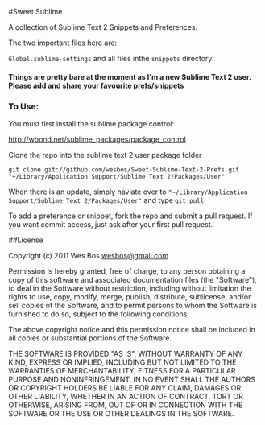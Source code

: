 #Sweet Sublime

A collection of Sublime Text 2 Snippets and Preferences. 

The two important files here are:

`Global.sublime-settings` and all files inthe `snippets` directory. 

#### Things are pretty bare at the moment as I'm a new Sublime Text 2 user. Please add and share your favourite prefs/snippets

### To Use:

You must first install the sublime package control:

http://wbond.net/sublime_packages/package_control

Clone the repo into the sublime text 2 user package folder

`git clone git://github.com/wesbos/Sweet-Sublime-Text-2-Prefs.git "~/Library/Application Support/Sublime Text 2/Packages/User"`

When there is an update, simply naviate over to `"~/Library/Application Support/Sublime Text 2/Packages/User"` and type `git pull`

To add a preference or snippet, fork the repo and submit a pull request. If you want commit access, just ask after your first pull request.


##License

Copyright (c) 2011 Wes Bos <wesbos@gmail.com>

Permission is hereby granted, free of charge, to any person obtaining a copy of this software and associated documentation files (the "Software"), to deal in the Software without restriction, including without limitation the rights to use, copy, modify, merge, publish, distribute, sublicense, and/or sell copies of the Software, and to permit persons to whom the Software is furnished to do so, subject to the following conditions:

The above copyright notice and this permission notice shall be included in all copies or substantial portions of the Software.

THE SOFTWARE IS PROVIDED "AS IS", WITHOUT WARRANTY OF ANY KIND, EXPRESS OR IMPLIED, INCLUDING BUT NOT LIMITED TO THE WARRANTIES OF MERCHANTABILITY, FITNESS FOR A PARTICULAR PURPOSE AND NONINFRINGEMENT. IN NO EVENT SHALL THE AUTHORS OR COPYRIGHT HOLDERS BE LIABLE FOR ANY CLAIM, DAMAGES OR OTHER LIABILITY, WHETHER IN AN ACTION OF CONTRACT, TORT OR OTHERWISE, ARISING FROM, OUT OF OR IN CONNECTION WITH THE SOFTWARE OR THE USE OR OTHER DEALINGS IN THE SOFTWARE. 
